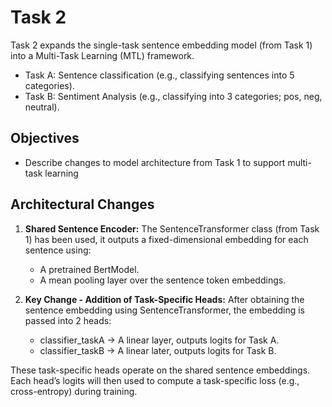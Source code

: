 # Task 2

Task 2 expands the single-task sentence embedding model (from Task 1) into a Multi-Task Learning (MTL) framework.

- Task A: Sentence classification (e.g., classifying sentences into 5 categories).
- Task B: Sentiment Analysis (e.g., classifying into 3 categories; pos, neg, neutral).

## Objectives
- Describe changes to model architecture from Task 1 to support multi-task learning

## Architectural Changes
1.	**Shared Sentence Encoder:**
The SentenceTransformer class (from Task 1) has been used, it outputs a fixed-dimensional embedding for each sentence using:
    - A pretrained BertModel.
    - A mean pooling layer over the sentence token embeddings.

2.	**Key Change - Addition of Task-Specific Heads:**
After obtaining the sentence embedding using SentenceTransformer, the embedding is passed into 2 heads:
    - classifier_taskA → A linear layer, outputs logits for Task A.
    - classifier_taskB → A linear later, outputs logits for Task B.

These task-specific heads operate on the shared sentence embeddings. Each head’s logits will then used to compute a task-specific loss (e.g., cross-entropy) during training.


